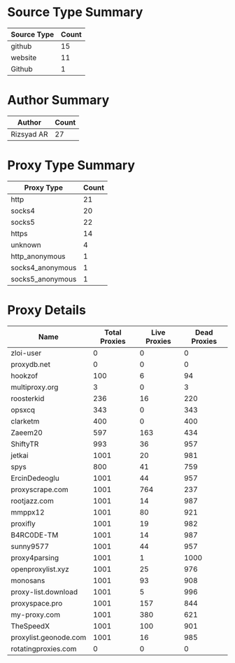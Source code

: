 # Source Type Summary

| Source Type | Count |
|-------------|-------|
| github | 15 |
| website | 11 |
| Github | 1 |


# Author Summary

| Author | Count |
|--------|-------|
| Rizsyad AR | 27 |


# Proxy Type Summary

| Proxy Type | Count |
|------------|-------|
| http | 21 |
| socks4 | 20 |
| socks5 | 22 |
| https | 14 |
| unknown | 4 |
| http_anonymous | 1 |
| socks4_anonymous | 1 |
| socks5_anonymous | 1 |


# Proxy Details

| Name | Total Proxies | Live Proxies | Dead Proxies |
|------|---------------|--------------|---------------|
| zloi-user | 0 | 0 | 0 |
| proxydb.net | 0 | 0 | 0 |
| hookzof | 100 | 6 | 94 |
| multiproxy.org | 3 | 0 | 3 |
| roosterkid | 236 | 16 | 220 |
| opsxcq | 343 | 0 | 343 |
| clarketm | 400 | 0 | 400 |
| Zaeem20 | 597 | 163 | 434 |
| ShiftyTR | 993 | 36 | 957 |
| jetkai | 1001 | 20 | 981 |
| spys | 800 | 41 | 759 |
| ErcinDedeoglu | 1001 | 44 | 957 |
| proxyscrape.com | 1001 | 764 | 237 |
| rootjazz.com | 1001 | 14 | 987 |
| mmppx12 | 1001 | 80 | 921 |
| proxifly | 1001 | 19 | 982 |
| B4RC0DE-TM | 1001 | 14 | 987 |
| sunny9577 | 1001 | 44 | 957 |
| proxy4parsing | 1001 | 1 | 1000 |
| openproxylist.xyz | 1001 | 25 | 976 |
| monosans | 1001 | 93 | 908 |
| proxy-list.download | 1001 | 5 | 996 |
| proxyspace.pro | 1001 | 157 | 844 |
| my-proxy.com | 1001 | 380 | 621 |
| TheSpeedX | 1001 | 100 | 901 |
| proxylist.geonode.com | 1001 | 16 | 985 |
| rotatingproxies.com | 0 | 0 | 0 |
